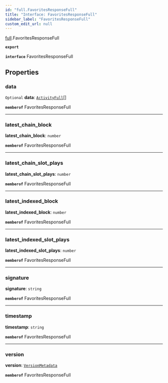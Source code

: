 ```yaml
---
id: "full.FavoritesResponseFull"
title: "Interface: FavoritesResponseFull"
sidebar_label: "FavoritesResponseFull"
custom_edit_url: null
---
```


[full](../namespaces/full.md).FavoritesResponseFull

**`export`**

**`interface`** FavoritesResponseFull

## Properties

### data

 `Optional` **data**: [`ActivityFull`](full.ActivityFull.md)[]

**`memberof`** FavoritesResponseFull

___

### latest\_chain\_block

 **latest\_chain\_block**: `number`

**`memberof`** FavoritesResponseFull

___

### latest\_chain\_slot\_plays

 **latest\_chain\_slot\_plays**: `number`

**`memberof`** FavoritesResponseFull

___

### latest\_indexed\_block

 **latest\_indexed\_block**: `number`

**`memberof`** FavoritesResponseFull

___

### latest\_indexed\_slot\_plays

 **latest\_indexed\_slot\_plays**: `number`

**`memberof`** FavoritesResponseFull

___

### signature

 **signature**: `string`

**`memberof`** FavoritesResponseFull

___

### timestamp

 **timestamp**: `string`

**`memberof`** FavoritesResponseFull

___

### version

 **version**: [`VersionMetadata`](full.VersionMetadata.md)

**`memberof`** FavoritesResponseFull
